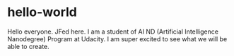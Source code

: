 # hello-world
Hello everyone. JFed here. I am a student of AI ND (Artificial Intelligence Nanodegree) Program at Udacity. I am super excited to see what we will be able to create.
